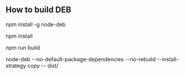 How to build DEB
----
npm install -g node-deb

npm install

npm run build

node-deb --no-default-package-dependencies --no-rebuild --install-strategy copy -- dist/
